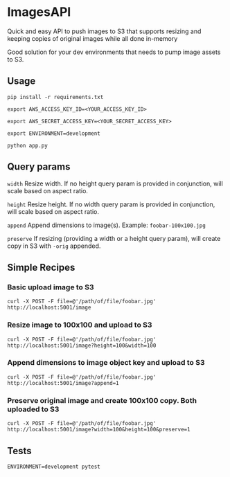 
# ImagesAPI

Quick and easy API to push images to S3 that supports resizing and keeping copies of original images while all done in-memory

Good solution for your dev environments that needs to pump image assets to S3.

## Usage
`pip install -r requirements.txt`

`export AWS_ACCESS_KEY_ID=<YOUR_ACCESS_KEY_ID>`

`export AWS_SECRET_ACCESS_KEY=<YOUR_SECRET_ACCESS_KEY>`

`export ENVIRONMENT=development`

`python app.py`

## Query params

`width`
Resize width. If no height query param is provided in conjunction, will scale based on aspect ratio.

`height`
Resize height. If no width query param is provided in conjunction, will scale based on aspect ratio.

`append`
Append dimensions to image(s). Example: `foobar-100x100.jpg`

`preserve`
If resizing (providing a width or a height query param), will create copy in S3 with `-orig` appended.

## Simple Recipes

### Basic upload image to S3

`curl -X POST -F file=@'/path/of/file/foobar.jpg' http://localhost:5001/image`

### Resize image to 100x100 and upload to S3

`curl -X POST -F file=@'/path/of/file/foobar.jpg' http://localhost:5001/image?height=100&width=100`

### Append dimensions to image object key and upload to S3

`curl -X POST -F file=@'/path/of/file/foobar.jpg' http://localhost:5001/image?append=1`

### Preserve original image and create 100x100 copy. Both uploaded to S3

`curl -X POST -F file=@'/path/of/file/foobar.jpg' http://localhost:5001/image?width=100&height=100&preserve=1`

## Tests
`ENVIRONMENT=development pytest`
